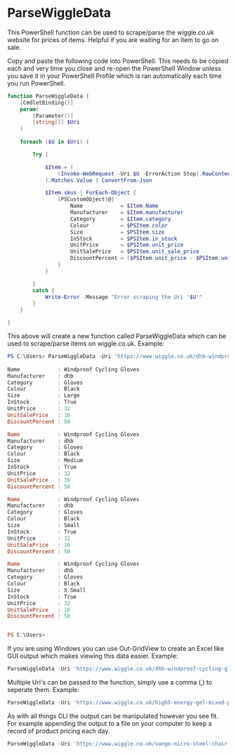 # ParseWiggleData
This PowerShell function can be used to scrape/parse the wiggle.co.uk website for prices of items. Helpful if you are waiting for an item to go on sale.

Copy and paste the following code into PowerShell.  This needs to be copied each and very time you close and re-open the PowerShell Window unless you save it in your PowerShell Profile which is ran automatically each time you run PowerShell.

````powershell
function ParseWiggleData {
    [CmdletBinding()]
    param(
        [Parameter()]
        [string[]] $Uri
    )
    
    foreach ($U in $Uri) {

        Try {

            $Item = (
                (Invoke-WebRequest -Uri $U -ErrorAction Stop).RawContent | Select-String -Pattern '(?<=window\.universal_variable\.product = ).*'
            ).Matches.Value | ConvertFrom-Json

            $Item.skus | ForEach-Object {
                [PSCustomObject]@{
                    Name            = $Item.Name
                    Manufacturer    = $Item.manufacturer
                    Category        = $Item.category
                    Colour          = $PSItem.color
                    Size            = $PSItem.size
                    InStock         = $PSItem.in_stock
                    UnitPrice       = $PSItem.unit_price
                    UnitSalePrice   = $PSItem.unit_sale_price
                    DiscountPercent = ($PSItem.unit_price - $PSItem.unit_sale_price) / $PSItem.unit_price * 100 -as [int]
                }
            }

        }
        catch {
            Write-Error -Message "Error scraping the Uri '$U'"
        }
    }

}
````
This above will create a new function called ParseWiggleData which can be used to scrape/parse items on wiggle.co.uk.  Example:

````powershell
PS C:\Users> ParseWiggleData -Uri 'https://www.wiggle.co.uk/dhb-windproof-cycling-gloves'
                                                                                                                        
Name            : Windproof Cycling Gloves
Manufacturer    : dhb
Category        : Gloves
Colour          : Black
Size            : Large
InStock         : True
UnitPrice       : 32
UnitSalePrice   : 16
DiscountPercent : 50

Name            : Windproof Cycling Gloves
Manufacturer    : dhb
Category        : Gloves
Colour          : Black
Size            : Medium
InStock         : True
UnitPrice       : 32
UnitSalePrice   : 16
DiscountPercent : 50

Name            : Windproof Cycling Gloves
Manufacturer    : dhb
Category        : Gloves
Colour          : Black
Size            : Small
InStock         : True
UnitPrice       : 32
UnitSalePrice   : 16
DiscountPercent : 50

Name            : Windproof Cycling Gloves
Manufacturer    : dhb
Category        : Gloves
Colour          : Black
Size            : X Small
InStock         : True
UnitPrice       : 32
UnitSalePrice   : 16
DiscountPercent : 50


PS C:\Users>
````

If you are using Windows you can use Out-GridView to create an Excel like GUI output which makes viewing this data easier.  Example:

````powershell
ParseWiggleData -Uri 'https://www.wiggle.co.uk/dhb-windproof-cycling-gloves' | Out-GridView
````

Multiple Uri's can be passed to the function, simply use a comma (,) to seperate them. Example:
````powershell
ParseWiggleData -Uri 'https://www.wiggle.co.uk/high5-energy-gel-mixed-pack-20-x-40g', 'https://www.wiggle.co.uk/garmin-forerunner-965-gps-watch' | Out-GridView
````

As with all things CLI the output can be manipulated however you see fit.  For example appending the output to a file on your computer to keep a record of product pricing each day.

````powershell
ParseWiggleData -Uri 'https://www.wiggle.co.uk/vango-micro-steel-chair' | Select-Object -Property @{Name='DateTime';Expression={Get-Date}}, Name, InStock, UnitPrice, UnitSalePrice, DiscountPercent | Export-Csv C:\Myfolder\WiggleData.csv -NoTypeInformation -Append
````
